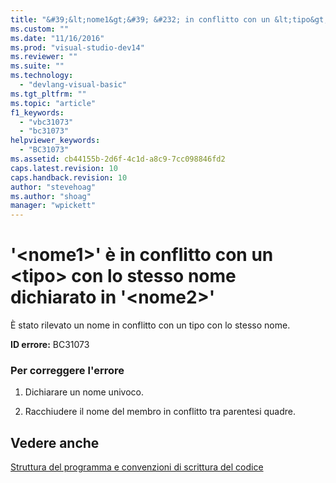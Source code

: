 ```yaml
---
title: "&#39;&lt;nome1&gt;&#39; &#232; in conflitto con un &lt;tipo&gt; con lo stesso nome dichiarato in &#39;&lt;nome2&gt;&#39; | Microsoft Docs"
ms.custom: ""
ms.date: "11/16/2016"
ms.prod: "visual-studio-dev14"
ms.reviewer: ""
ms.suite: ""
ms.technology: 
  - "devlang-visual-basic"
ms.tgt_pltfrm: ""
ms.topic: "article"
f1_keywords: 
  - "vbc31073"
  - "bc31073"
helpviewer_keywords: 
  - "BC31073"
ms.assetid: cb44155b-2d6f-4c1d-a8c9-7cc098846fd2
caps.latest.revision: 10
caps.handback.revision: 10
author: "stevehoag"
ms.author: "shoag"
manager: "wpickett"
---
```

# &#39;&lt;nome1&gt;&#39; &#232; in conflitto con un &lt;tipo&gt; con lo stesso nome dichiarato in &#39;&lt;nome2&gt;&#39;
È stato rilevato un nome in conflitto con un tipo con lo stesso nome.  
  
 **ID errore:** BC31073  
  
### Per correggere l'errore  
  
1.  Dichiarare un nome univoco.  
  
2.  Racchiudere il nome del membro in conflitto tra parentesi quadre.  
  
## Vedere anche  
 [Struttura del programma e convenzioni di scrittura del codice](/dotnet/visual-basic/programming-guide/program-structure/program-structure-and-code-conventions)
